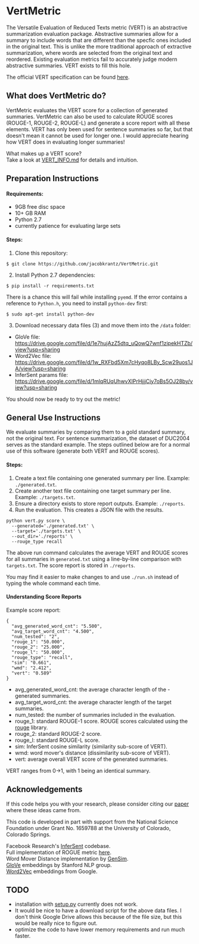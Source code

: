 # VertMetric
The Versatile Evaluation of Reduced Texts metric (VERT) is an abstractive summarization evaluation package. Abstractive summaries allow for a summary to include words that are different than the specfic ones included in the original text. This is unlike the more traditional approach of extractive summarization, where words are selected from the original text and reordered. Existing evaluation metrics fail to accurately judge modern abstractive summaries. VERT exists to fill this hole.  

The official VERT specification can be found [here](https://arxiv.org/abs/1810.08838).  

## What does VertMetric do?  
VertMetric evaluates the VERT score for a collection of generated summaries. VertMetric can also be used to calculate ROUGE scores (ROUGE-1, ROUGE-2, ROUGE-L) and generate a score report with all these elements. VERT has only been used for sentence summaries so far, but that doesn't mean it cannot be used for longer one. I would appreciate hearing how VERT does in evaluating longer summaries!  

What makes up a VERT score?  
Take a look at [VERT_INFO.md](VERT_INFO.md) for details and intuition.  

## Preparation Instructions  

#### Requirements:  
- 9GB free disc space  
- 10+ GB RAM  
- Python 2.7  
- currently patience for evaluating large sets  

#### Steps:  

1. Clone this repository:  
```
$ git clone https://github.com/jacobkrantz/VertMetric.git
```  
2. Install Python 2.7 dependencies:  
```
$ pip install -r requirements.txt
```  
There is a chance this will fail while installing `pyemd`. If the error contains a reference to `Python.h`, you need to install `python-dev` first:  
```
$ sudo apt-get install python-dev
```
3. Download necessary data files (3) and move them into the `/data` folder:  
- GloVe file: https://drive.google.com/file/d/1e7hujAzZ5dtq_uQowQ7wnf1zipekHTZb/view?usp=sharing  
- Word2Vec file: https://drive.google.com/file/d/1w_RXFbd5Xm7cHyqo8LBy_Scw29uos1JA/view?usp=sharing  
- InferSent params file: https://drive.google.com/file/d/1mlqRUqUhwvXIPrHjjjCiy7oBs5OJ28by/view?usp=sharing  

You should now be ready to try out the metric!  

## General Use Instructions  
We evaluate summaries by comparing them to a gold standard summary, not the original text. For sentence summarization, the dataset of DUC2004 serves as the standard example. The steps outlined below are for a normal use of this software (generate both VERT and ROUGE scores).  

#### Steps:  

1. Create a text file containing one generated summary per line. Example: `./generated.txt`.
2. Create another text file containing one target summary per line. Example: `./targets.txt`.
3. Ensure a directory exists to store report outputs. Example: `./reports`.
3. Run the evaluation. This creates a JSON file with the results. 
```
python vert.py score \
  --generated='./generated.txt' \
  --target='./targets.txt' \
  --out_dir='./reports' \
  --rouge_type recall
```
The above run command calculates the average VERT and ROUGE scores for all summaries in `generated.txt` using a line-by-line comparison with `targets.txt`. The score report is stored in `./reports`.  

You may find it easier to make changes to and use `./run.sh` instead of typing the whole command each time. 

#### Understanding Score Reports  
Example score report:
```
{
  "avg_generated_word_cnt": "5.500", 
  "avg_target_word_cnt": "4.500", 
  "num_tested": "2", 
  "rouge_1": "50.000", 
  "rouge_2": "25.000", 
  "rouge_l": "50.000", 
  "rouge_type": "recall", 
  "sim": "0.661", 
  "wmd": "2.412", 
  "vert": "0.589"
}
```
- avg_generated_word_cnt: the average character length of the -generated summaries.  
- avg_target_word_cnt: the average character length of the target summaries.  
- num_tested: the number of summaries included in the evaluation.  
- rouge_1: standard ROUGE-1 score. ROUGE scores calculated using the [rouge](https://github.com/pltrdy/rouge) library.  
- rouge_2: standard ROUGE-2 score.  
- rouge_l: standard ROUGE-L score.  
- sim: InferSent cosine similarity (similarity sub-score of VERT).  
- wmd: word mover's distance (dissimilarity sub-score of VERT).
- vert: average overall VERT score of the generated summaries.  

VERT ranges from 0->1, with 1 being an identical summary. 

## Acknowledgements
If this code helps you with your research, please consider citing our [paper](https://arxiv.org/abs/1810.08838) where these ideas came from.  

This code is developed in part with support from the National Science Foundation under Grant No. 1659788 at the University of Colorado, Colorado Springs.

Facebook Research's [InferSent](https://github.com/facebookresearch/InferSent) codebase.  
Full implementation of ROGUE metric [here](https://github.com/pltrdy/rouge).  
Word Mover Distance implementation by [GenSim](https://radimrehurek.com/gensim/models/keyedvectors.html).  
[GloVe](https://nlp.stanford.edu/projects/glove/) embeddings by Stanford NLP group.  
[Word2Vec](https://code.google.com/archive/p/word2vec/) embeddings from Google.  

## TODO  
- installation with [setup.py](setup.py) currently does not work. 
- It would be nice to have a download script for the above data files. I don't think Google Drive allows this because of the file size, but this would be really nice to figure out.  
- optimize the code to have lower memory requirements and run much faster.  
